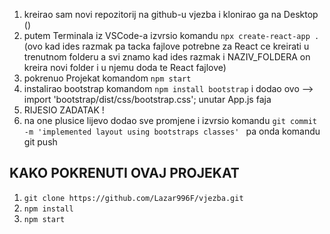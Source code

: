 1. kreirao sam novi repozitorij na github-u vjezba i klonirao ga na Desktop ()
2. putem Terminala iz VSCode-a izvrsio komandu `npx create-react-app .` (ovo kad ides razmak pa tacka fajlove potrebne za React ce kreirati u trenutnom folderu a svi znamo kad ides razmak i NAZIV_FOLDERA on kreira novi folder i u njemu doda te React fajlove)
3. pokrenuo Projekat komandom `npm start`
4.  instalirao bootstrap komandom `npm install bootstrap` i dodao ovo --> import 'bootstrap/dist/css/bootstrap.css'; unutar App.js faja
5. RIJESIO ZADATAK ! 
6. na one plusice lijevo dodao sve promjene i izvrsio komandu `git commit -m 'implemented layout using bootstraps classes' ` pa onda komandu git push

## KAKO POKRENUTI OVAJ PROJEKAT

1. `git clone https://github.com/Lazar996F/vjezba.git`
2. `npm install`
3. `npm start`
